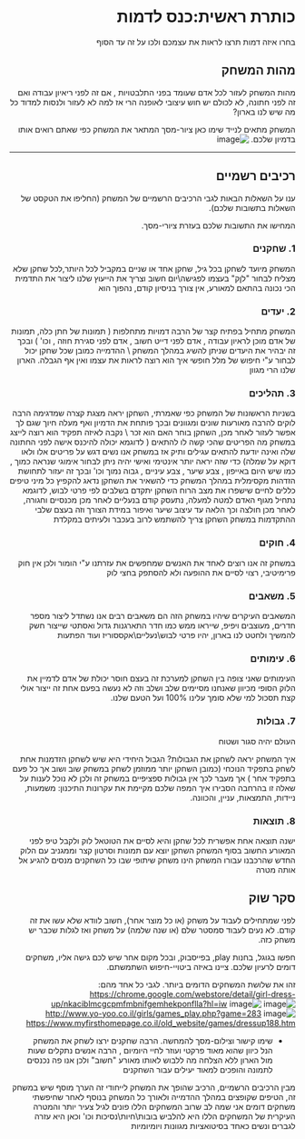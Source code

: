<div dir='rtl' lang='he'>

# כותרת ראשית:כנס לדמות

בחרו איזה דמות תרצו לראות את עצמכם ולכו על זה עד הסוף
## מהות המשחק
מהות המשחק לעזור לכל אדם שעומד בפני התלבטויות , אם זה לפני ריאיון עבודה ואם זה לפני חתונה, לא לכולם יש חוש עיצובי לאופנה הרי
 אז למה לא לעזור ולנסות למדוד כל מה שיש לנו בארון? 
 
המשחק מתאים לנייד 
שימו כאן ציור-מסך המתאר את המשחק כפי שאתם רואים אותו בדמיון שלכם.
![image](https://user-images.githubusercontent.com/62502086/138870518-f0c72393-ef8b-409d-b34a-a20d3884fa64.png)

---


## רכיבים רשמיים

ענו על השאלות הבאות לגבי הרכיבים הרשמיים של המשחק
(החליפו את הטקסט של השאלות בתשובות שלכם).

המחישו את התשובות שלכם בעזרת ציורי-מסך.

### 1. שחקנים
המשחק מיועד לשחקן בכל גיל, שחקן אחד או שניים במקביל לכל היותר,לכל שחקן שלא מצליח לבחור "לןק" בעצמו לפגישה\יום חשוב וצריך את הייעוץ שלנו ליצור את התדמית הכי נכונה בהתאם למאורע, 
אין צורך בניסיון קודם, נהפוך הוא 
 
### 2. יעדים
המשחק מתחיל בפתיח קצר של הרבה דמויות מתחלפות ( תמונות של חתן כלה, תמונות של אדם מוכן לראיון עבודה
, אדם לפני דייט חשוב 
, אדם לפני סגירת חוזה , וכו' )
 ובכך זה יבהיר את היעדים שניתן להשיג במהלך המשחק \ ההדמייה
 כמובן שכל שחקן יכול לבחור ע"י חיפוש של מלל חופשי איך הוא רוצה לראות את עצמו ואין אף הגבלה. הארון שלנו הרי מגוון 
### 3. תהליכים

בשניות הראשונות של המשחק כפי שאמרתי, השחקן יראה מצגת קצרה שמדגימה הרבה לוקים להרבה מאורעות שונים ומגוונים ובכך פותחת את הדמיון ואף מעלה חיוך שגם לך אפשר לעזור
 לאחר מכן, השחקן בוחר האם הוא זכר \ נקבה 
 לאיזה תפקיד הוא רוצה לייצג במשחק
 מה הפריטים שהכי קשה לו להתאים ( לדוגמא יכולה להיכנס אישה לפני החתונה שלה ואינה יודעת להתאים עגילים ותיק אז במשחק אנו נשים דגש על פריטים אלו ולאו דוקא על שמלה)
 כדי שזה יראה יותר אינטימי ואישי יהיה ניתן לבחור אימוגי שנראה כמוך , כמו שיש היום באייפון , צבע שיער , צבע עיניים , גבוה נמוך  וכו' ובכך זה יעזור לתחושת הזדהות מקסימלית
במהלך המשחק כדי להשאיר את השחקן נדאג להקפיץ כל מיני טיפים כללים לחיים שישפרו את מצב הרוח
השחקן יתקדם בשלבים לפי פרטי לבוש, לדוגמא נתחיל מגוף האדם למטה למעלה, נתעסק קודם בנעליים לאחר מכן מכנסיים וחגורה, לאחר מכן חולצה וכך הלאה עד עיצוב שיער ואיפור במידת הצורך וזה בעצם שלבי ההתקדמות במשחק
 השחקן צריך להשתמש לרוב בעכבר ולעיתים במקלדת
 
### 4. חוקים

במשחק זה אנו רוצים לאחד את האנשים שמחפשים את עזרתנו ע"י הומור ולכן אין חוק פרימיטיבי, 
 רצוי לסיים את ההופעה ולא להסתפק בחצי לוק

### 5. משאבים
המשאבים העיקרים שיהיו במשחק הזה הם משאבים רבים
 אנו נשתדל ליצור מספר חדרים, מעוצבים ויפיפ, שייראו ממש כמו חדר התארגנות גדול ואסתטי 
 שייצור חשק להמשיך ולחטט לנו בארון, יהיו פרטי לבוש\נעליים\אקססוריז ועוד הפתעות 
### 6. עימותים
העימותים שאני צופה בין השחקן למערכת זה בעצם חוסר יכולת של אדם לדמיין את הלוק הסופי מכיוון שאנחנו מסיימים שלב ושלב וזה לא נעשה בפעם אחת זה ייצור אולי קצת תסכול למי שלא סומך עלינו 100% ועל הטעם שלנו.
### 7. גבולות
העולם יהיה סגור ושטוח 
 
 איך המשחק יראה לשחקן את הגבולות? 
 הגבול היחידי היא שיש לשחקן הזדמנות אחת לשחק בתפקיד הנוכחי (כמובן השחקן יותר ממוזמן לשחק במשחק שוב ושוב אך כל פעם בתפקיד אחר ) אך מעבר לכך אין גבולות ספציפיים במשחק זה ולכן לא נוכל לענות על שאלה זו בהרחבה
 הסבירו איך המפה שלכם מקיימת את עקרונות התיכנון: משמעות, ניידות, התמצאות, עניין, והכוונה.


### 8. תוצאות

ישנה תוצאה אחת אפשרית לכל שחקן והיא לסיים את הטוטאל לוק ולקבל טיפ לפני המאורע החשוב 
 בסוף המשחק השחקן יוצא עם תמונות וסרטון קצר וממגניב עם הלוק החדש שהרכבנו עבורו 
המשחק הינו משחק שיתופי שבו כל השחקנים מנסים להגיע אל אותה מטרה

## סקר שוק

לפני שמתחילים לעבוד על משחק (או כל מוצר אחר), חשוב לוודא שלא עשו את זה קודם. לא נעים לעבוד סמסטר שלם (או שנה שלמה) על משחק ואז לגלות שכבר יש משחק כזה. 

חפשו בגוגל, בחנות play, בפייסבוק, ובכל מקום אחר שיש לכם גישה אליו, משחקים דומים לרעיון שלכם. ציינו באיזה ביטויי-חיפוש השתמשתם.

זהו את שלושת המשחקים הדומים ביותר. לגבי כל אחד מהם:
https://chrome.google.com/webstore/detail/girl-dress-up/nkaciblmcgcpmfmbnifgemhekponflla?hl=iw
 ![image](https://user-images.githubusercontent.com/62502086/138868122-46d9cf4c-03f4-42d9-8d9b-767e03bb451d.png)
![image](https://user-images.githubusercontent.com/62502086/138868160-67025972-a95d-4e51-a273-a1030e4cb341.png)
http://www.yo-yoo.co.il/girls/games_play.php?game=283
 ![image](https://user-images.githubusercontent.com/62502086/138868290-4b4c565f-345c-4382-a9ad-675e712aee8f.png)
https://www.myfirsthomepage.co.il/old_website/games/dressup188.htm
 
* שימו קישור וצילום-מסך להמחשה.
הרבה שחקנים ירצו לשחק את המשחק הנל כיוון שהוא מאוד פרקטי ועוזר לחיי היומיום , הרבה אנשים נתקלים שעות מול הארון ללא הצלחה מה ללבוש לאותו מאורע "חשוב" ולכן אנו פה נכנסים לתמונה והופכים למאוד יעילים עבור השחקנים
 
מבין הרכיבים הרשמיים, 
הרכיב שהופך את המשחק לייחודי
זה הערך מוסף שיש במשחק זה, הטיפים שקופצים במהלך ההדמייה ולאורך כל המשחק
בנוסף לאחר שחיפשתי משחקים דומים אני שמה לב שרוב המשחקים הללו פונים לגיל צעיר יותר והמטרה העיקרית של המשחקים הללו היא להלביש בובות\חיות\נסיכות וכו' וכאן היא עזרה לגברים ונשים כאחד בסיטואציות מגוונות ויומיומיות
 
</div>
